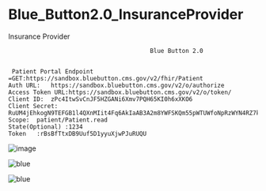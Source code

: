 # Blue_Button2.0_InsuranceProvider
Insurance Provider
		
		
		                                    Blue Button 2.0 
		
		
	 Patient Portal Endpoint =GET:https://sandbox.bluebutton.cms.gov/v2/fhir/Patient
	Auth URL:	https://sandbox.bluebutton.cms.gov/v2/o/authorize
	Access Token URL:https://sandbox.bluebutton.cms.gov/v2/o/token/
	Client ID:	zPc4ItwSvCnJF5HZGANi6Xmv7PQH65KI0h6xXKO6
	Client Secret:	RuUM4jEhkogN9TEFGB1l4QXnMIit4Fq6AkIaAB3A2m8YWFSKQm55pWTUWfoNpRzWYN4RZ7koer6Q1TEqis8d4r8kramWPaQyI7wOlgcWFCf1J8TcN1hH4NQXA6eAVWTf
	Scope:	patient/Patient.read
	State(Optional)	:1234
	Token	:rBsBfTtxDB9Uuf5D1yyuXjwPJuRUQU
		
![image](https://github.com/user-attachments/assets/5e52646b-7791-4bf3-a610-420403b6b3e6)

![blue](https://github.com/user-attachments/assets/e19797b5-5876-49e6-94d1-35bfa2f7826a)

![blue](https://github.com/user-attachments/assets/b31c2307-867c-46ab-a0ad-51790e05afc0)

